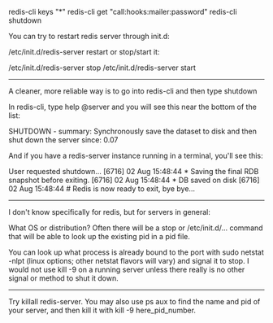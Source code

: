 redis-cli keys "*"
redis-cli get "call:hooks:mailer:password"
redis-cli shutdown


You can try to restart redis server through init.d:

/etc/init.d/redis-server restart
or stop/start it:

/etc/init.d/redis-server stop
/etc/init.d/redis-server start

----

A cleaner, more reliable way is to go into redis-cli and then type shutdown

In redis-cli, type help @server and you will see this near the bottom of the list:

SHUTDOWN - summary: Synchronously save the dataset to disk and then shut down the server since: 0.07

And if you have a redis-server instance running in a terminal, you'll see this:

User requested shutdown...
[6716] 02 Aug 15:48:44 * Saving the final RDB snapshot before exiting.
[6716] 02 Aug 15:48:44 * DB saved on disk
[6716] 02 Aug 15:48:44 # Redis is now ready to exit, bye bye...


----

I don't know specifically for redis, but for servers in general:

What OS or distribution? Often there will be a stop or /etc/init.d/... command that will be able to look up the existing pid in a pid file.

You can look up what process is already bound to the port with sudo netstat -nlpt (linux options; other netstat flavors will vary) and signal it to stop. I would not use kill -9 on a running server unless there really is no other signal or method to shut it down.

----

Try killall redis-server. You may also use ps aux to find the name and pid of your server, and then kill it with kill -9 here_pid_number.